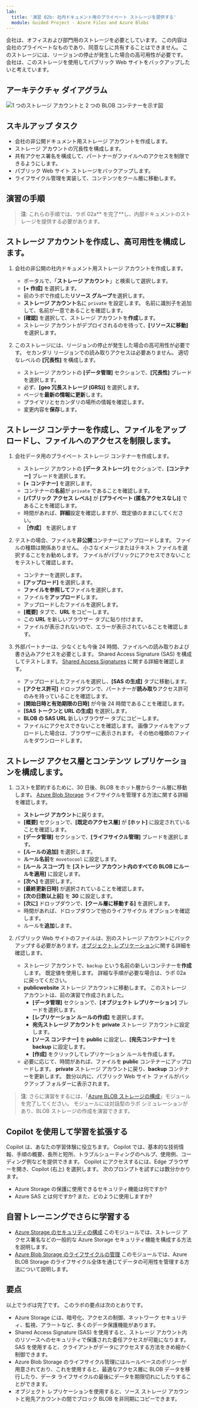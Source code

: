 ```yaml
---
lab:
  title: '演習 02b: 社内ドキュメント用のプライベート ストレージを提供する'
  module: Guided Project - Azure Files and Azure Blobs
---
```



会社は、オフィスおよび部門用のストレージを必要としています。 この内容は会社のプライベートなものであり、同意なしに共有することはできません。 このストレージには、リージョンの停止が発生した場合の高可用性が必要です。 会社は、このストレージを使用してパブリック Web サイトをバックアップしたいと考えています。 

## アーキテクチャ ダイアグラム

![1 つのストレージ アカウントと 2 つの BLOB コンテナーを示す図](../Media/task-3.png)

## スキルアップ タスク
- 会社の非公開ドキュメント用ストレージ アカウントを作成します。
- ストレージ アカウントの冗長性を構成します。 
- 共有アクセス署名を構成して、パートナーがファイルへのアクセスを制限できるようにします。 
- パブリック Web サイト ストレージをバックアップします。
- ライフサイクル管理を実装して、コンテンツをクール層に移動します。

## 演習の手順

> **注**: これらの手順では、ラボ 02a** を完了**し、内部ドキュメントのストレージを提供する必要があります。

## ストレージ アカウントを作成し、高可用性を構成します。

1. 会社の非公開の社内ドキュメント用ストレージ アカウントを作成します。
    - ポータルで、「**ストレージ アカウント**」と検索して選択します。  
    - **[+ 作成]** を選択します。 
    - 前のラボで作成した**リソース グループ**を選択します。   
    - **ストレージ アカウント**名に `private` を設定します。 名前に識別子を追加して、名前が一意であることを確認します。 
    - **[確認]** を選択して、ストレージ アカウントを**作成**します。 
    - ストレージ アカウントがデプロイされるのを待って、**[リソースに移動]** を選択します。

1. このストレージには、リージョンの停止が発生した場合の高可用性が必要です。 セカンダリ リージョンでの読み取りアクセスは必要ありません。 適切なレベルの **[冗長性]** を構成します。 

    - ストレージ アカウントの **[データ管理]** セクションで、**[冗長性]** ブレードを選択します。 
    - 必ず、**[geo 冗長ストレージ (GRS)]** を選択します。
    - ページを**最新の情報に更新**します。 
    - プライマリとセカンダリの場所の情報を確認します。 
    - 変更内容を**保存**します。

## ストレージ コンテナーを作成し、ファイルをアップロードし、ファイルへのアクセスを制限します。 

1. 会社データ用のプライベート ストレージ コンテナーを作成します。 

    - ストレージ アカウントの **[データ ストレージ]** セクションで、**[コンテナー]** ブレードを選択します。 
    - **[+ コンテナー]** を選択します。 
    - コンテナーの**名前**が `private` であることを確認します。
    - **[パブリック アクセス レベル]** が **[プライベート (匿名アクセスなし)]** であることを確認します。
    - 時間があれば、**詳細**設定を確認しますが、既定値のままにしてください。 
    - **［作成］** を選択します 

1.  テストの場合、ファイルを**非公開**コンテナーにアップロードします。 ファイルの種類は関係ありません。 小さなイメージまたはテキスト ファイルを選択することをお勧めします。 ファイルがパブリックにアクセスできないことをテストして確認します。 

    - コンテナーを選択します。
    - **[アップロード]** を選択します。
    - **ファイルを参照して**ファイルを選択します。
    - ファイルを**アップロード**します。
    - アップロードしたファイルを選択します。
    - **[概要]** タブで、**URL** をコピーします。
    - この **URL** を新しいブラウザー タブに貼り付けます。 
    - ファイルが表示されないので、エラーが表示されていることを確認します。 

1. 外部パートナーは、少なくとも今後 24 時間、ファイルへの読み取りおよび書き込みアクセスを必要とします。 Shared Access Signature (SAS) を構成してテストします。 [Shared Access Signatures](https://learn.microsoft.com/azure/storage/common/storage-sas-overview) に関する詳細を確認します。

    - アップロードしたファイルを選択し、**[SAS の生成]** タブに移動します。 
    - **[アクセス許可]** ドロップダウンで、パートナーが**読み取り**アクセス許可のみを持っていることを確認します。
    - **[開始日時と有効期限の日時]** が今後 24 時間であることを確認します。 
    - **[SAS トークンと URL の生成]** を選択します。
    - **BLOB の SAS URL** 新しいブラウザー タブにコピーします。
    - ファイルにアクセスできないことを確認します。 画像ファイルをアップロードした場合は、ブラウザーに表示されます。 その他の種類のファイルをダウンロードします。

## ストレージ アクセス層とコンテンツ レプリケーションを構成します。

1. コストを節約するために、30 日後、BLOB をホット層からクール層に移動します。 [Azure Blob Storage](https://learn.microsoft.com/azure/storage/blobs/lifecycle-management-policy-configure?tabs=azure-portal) ライフサイクルを管理する方法に関する詳細を確認します。

    - **ストレージ アカウント**に戻ります。
    - **[概要]** セクションで、**[既定のアクセス層]** が **[ホット]** に設定されていることを確認します。 
    - **[データ管理]** セクションで、**[ライフサイクル管理]** ブレードを選択します。
    - **[ルールの追加]** を選択します。 
    - **ルール名前**を `movetocool` に設定します。
    - **[ルール スコープ]** を **[ストレージ アカウント内のすべての BLOB にルールを適用]** に設定します。
    - **[次へ]** を選択します。
    - **[最終更新日時]** が選択されていることを確認します。
    - **[次の日数以上前]** を **30** に設定します。
    - **[次に]** ドロップダウンで、**[クール層に移動する]** を選択します。
    - 時間があれば、ドロップダウンで他のライフサイクル オプションを確認します。 
    - ルールを**追加**します。
  
1. パブリック Web サイトのファイルは、別のストレージ アカウントにバックアップする必要があります。[オブジェクト レプリケーション](https://learn.microsoft.com/azure/storage/blobs/object-replication-configure?tabs=portal)に関する詳細を確認します。

    - ストレージ アカウントで、`backup` という名前の新しいコンテナーを**作成**します。 既定値を使用します。 詳細な手順が必要な場合は、ラボ 02a に戻ってください。 
    - **publicwebsite** ストレージ アカウントに移動します。 このストレージ アカウントは、前の演習で作成されました。 
        - **[データ管理]** セクションで、**[オブジェクト レプリケーション]** ブレードを選択します。 
        - **[レプリケーション ルールの作成]** を選択します。
        - **宛先ストレージ アカウント**を **private** ストレージ アカウントに設定します。
        - **[ソース コンテナー]** を **public** に設定し、**[宛先コンテナー]** を **backup** に設定します。
        - **[作成]** をクリックしてレプリケーション ルールを作成します。 
    - 必要に応じて、時間があれば、ファイルを **public** コンテナーにアップロードします。 **private** ストレージ アカウントに戻り、**backup** コンテナーを更新します。 数分以内に、パブリック Web サイト ファイルがバックアップ フォルダーに表示されます。 

>**注**: さらに演習をするには、「[Azure BLOB ストレージの構成](https://learn.microsoft.com/training/modules/configure-blob-storage/)」モジュールを完了してください。 モジュールには対話型のラボ シミュレーションがあり、BLOB ストレージの作成を演習できます。 

## Copilot を使用して学習を拡張する

Copilot は、あなたの学習体験に役立ちます。 Copilot では、基本的な技術情報、手順の概要、長所と短所、トラブルシューティングのヘルプ、使用例、コーディング例などを提供できます。 Copilot にアクセスするには、Edge ブラウザーを開き、Copilot (右上) を選択します。 次のプロンプトを試すには数分かかります。
+ Azure Storage の保護に使用できるセキュリティ機能は何ですか?
+ Azure SAS とは何ですか? また、どのように使用しますか?

## 自習トレーニングでさらに学習する

+ [Azure Storage のセキュリティの構成](https://learn.microsoft.com/training/modules/configure-storage-security/) このモジュールでは、ストレージ アクセス署名などの一般的な Azure Storage セキュリティ機能を構成する方法を説明します。
+ [Azure Blob Storage のライフサイクルの管理](https://learn.microsoft.com/training/modules/configure-storage-security/) このモジュールでは、Azure BLOB Storage のライフサイクル全体を通じてデータの可用性を管理する方法について説明します。

## 要点

以上でラボは完了です。 このラボの要点は次のとおりです。 
+ Azure Storage には、暗号化、アクセスの制御、ネットワーク セキュリティ、監視、アラートなど、多くのデータ保護機能があります。 
+ Shared Access Signature (SAS) を使用すると、ストレージ アカウント内のリソースへのセキュリティで保護された委任アクセスが可能になります。 SAS を使用すると、クライアントがデータにアクセスする方法をきめ細かく制御できます。
+ Azure Blob Storage のライフサイクル管理にはルールベースのポリシーが用意されており、これを使用すると、最適なアクセス層に BLOB データを移行したり、データ ライフサイクルの最後にデータを期限切れにしたりすることができます。
+ オブジェクト レプリケーションを使用すると、ソース ストレージ アカウントと宛先アカウントの間でブロック BLOB を非同期にコピーできます。
